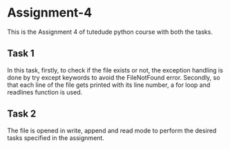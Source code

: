 # Assignment-4
This is the Assignment 4 of tutedude python course with both the tasks.
## Task 1
In this task, firstly, to check if the file exists or not, the exception handling is done by try except keywords to avoid the FileNotFound error. Secondly, so that each line of the file gets
printed with its line number, a for loop and readlines function is used.
## Task 2
The file is opened in write, append and read mode to perform the desired tasks specified in the assignment.
